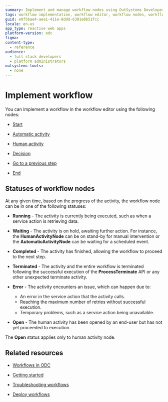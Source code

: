 ```yaml
---
summary: Implement and manage workflow nodes using OutSystems Developer Cloud (ODC). Learn about different node statuses including Running, Waiting, and Error.
tags: workflow implementation, workflow editor, workflow nodes, workflow statuses, outsystems developer cloud
guid: e9f56ae4-aea1-411e-8ddd-6391e0b51fcc
locale: en-us
app_type: reactive web apps
platform-version: odc
figma:
content-type:
  - reference
audience:
  - full stack developers
  - platform administrators
outsystems-tools:
  - none
---
```

# Implement workflow

You can implement a workflow in the workflow editor using the following nodes:

* [Start](start-workflow.md)

* [Automatic activity](add-automatic-activity.md)

* [Human activity](add-human-activity.md)

* [Decision](add-decisions.md)

* [Go to a previous step](go-to-previous-step.md)

* [End](end-workflow.md)

## Statuses of workflow nodes

At any given time, based on the progress of the activity, the workflow node can be in one of the following statuses:

- **Running** - The activity is currently being executed, such as when a service action is retrieving data.

- **Waiting** - The activity is on hold, awaiting further action. For instance, the **HumanActivityNode** can be on stand-by for manual intervention or the **AutomaticActivityNode** can be waiting for a scheduled event.

- **Completed** -  The activity has finished, allowing the workflow to proceed to the next step.

- **Terminated** - The activity and the entire workflow is terminated following the successful execution of the **ProcessTerminate** API or any other unexpected terminate activity.

- **Error** - The activity encounters an issue, which can happen due to:
  * An error in the service action that the activity calls.
  * Reaching the maximum number of retries without successful execution.
  * Temporary problems, such as a service action being unavailable.

- **Open** - The human activity has been opened by an end-user but has not yet proceeded to execution.

<div class="info" markdown="1">

The **Open** status applies only to human activity node.

</div>

## Related resources

* [Workflows in ODC](workflows-in-odc.md)

* [Getting started](using-workflows.md)

* [Troubleshooting workflows](troubleshooting-workflows.md)

* [Deploy workflows](../../deploying-apps/deploy-apps.md)
